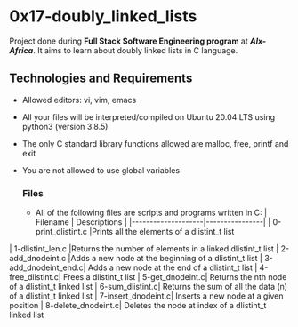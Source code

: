 # **0x17-doubly_linked_lists**
Project done during **Full Stack Software Engineering program** at ***Alx-Africa***. It aims to learn about doubly linked lists in C language.

## **Technologies and Requirements**

- Allowed editors: vi, vim, emacs
- All your files will be interpreted/compiled on Ubuntu 20.04 LTS using python3 (version 3.8.5)
- The only C standard library functions allowed are malloc, free, printf and exit
- You are not allowed to use global variables

  ### **Files**
   - All of the following files are scripts and programs written in C:
| Filename           | Descriptions    |
|--------------------|----------------|
| 0-print_dlistint.c	|Prints all the elements of a dlistint_t list

| 1-dlistint_len.c |Returns the number of elements in a linked dlistint_t list
| 2-add_dnodeint.c 	|Adds a new node at the beginning of a dlistint_t list
| 3-add_dnodeint_end.c|	Adds a new node at the end of a dlistint_t list
| 4-free_dlistint.c|	Frees a dlistint_t list
| 5-get_dnodeint.c|	Returns the nth node of a dlistint_t linked list
| 6-sum_dlistint.c|	Returns the sum of all the data (n) of a dlistint_t linked list
| 7-insert_dnodeint.c|	Inserts a new node at a given position
| 8-delete_dnodeint.c|	Deletes the node at index of a dlistint_t linked list
